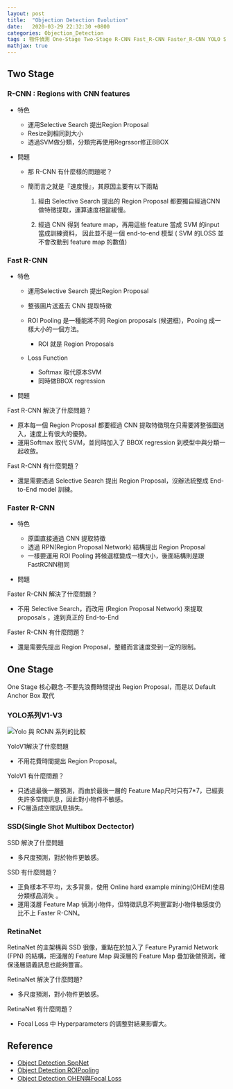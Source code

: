 ```yaml
---
layout: post
title:  "Objection Detection Evolution"
date:   2020-03-29 22:32:30 +0800
categories: Objection_Detection
tags : 物件偵測 One-Stage Two-Stage R-CNN Fast_R-CNN Faster_R-CNN YOLO SSD RetinaNet
mathjax: true
---
```

## Two Stage

### R-CNN : Regions with CNN features

* 特色

	* 運用Selective Search 提出Region Proposal
	* Resize到相同到大小
	* 透過SVM做分類，分類完再使用Regrssor修正BBOX

* 問題

	* 那 R-CNN 有什麼樣的問題呢？
	* 簡而言之就是『速度慢』，其原因主要有以下兩點
	
		1. 經由 Selective Search 提出的 Region Proposal 都要獨自經過CNN 做特徵提取，運算速度相當緩慢。
		
		2. 經過 CNN 得到 feature map，再用這些 feature 當成 SVM 的input 當成訓練資料，
		因此並不是一個 end-to-end 模型 ( SVM 的LOSS 並不會改動到 feature map 的數值)

### Fast R-CNN

* 特色
	
	* 運用Selective Search 提出Region Proposal
	* 整張圖片送進去 CNN 提取特徵
	* ROI Pooling 是⼀種能將不同 Region proposals (候選框)，Pooing 成⼀樣⼤⼩的⼀個⽅法。

		* ROI 就是 Region Proposals

	* Loss Function

		* Softmax 取代原本SVM
		* 同時做BBOX regression

* 問題

Fast R-CNN 解決了什麼問題？
* 原本每一個 Region Proposal 都要經過 CNN 提取特徵現在只需要將整張圖送入，速度上有很大的優勢。
* 運用Softmax 取代 SVM，並同時加入了 BBOX regression 到模型中與分類一起收斂。

Fast R-CNN 有什麼問題？
*  還是需要透過 Selective Search 提出 Region Proposal，沒辦法統整成 End-to-End model 訓練。

### Faster R-CNN

* 特色

	* 原圖直接通過 CNN 提取特徵
	* 透過 RPN(Region Proposal Network) 結構提出 Region Proposal
	* 一樣要運用 ROI Pooling 將候選框變成一樣大小，後面結構則是跟 FastRCNN相同
	
* 問題

Faster R-CNN 解決了什麼問題？
* 不用 Selective Search，而改用 (Region Proposal Network) 來提取proposals ，達到真正的 End-to-End
	
Faster R-CNN 有什麼問題？
* 還是需要先提出 Region Proposal，整體而言速度受到一定的限制。
	
## One Stage
One Stage 核心觀念-不要先浪費時間提出 Region Proposal，而是以 Default Anchor Box 取代

### YOLO系列V1-V3
![Yolo 與 RCNN 系列的比較](https://raw.githubusercontent.com/q8977452/q8977452.github.io/master/images/objection-detection-evolution-1.PNG)

YoloV1解決了什麼問題
* 不用花費時間提出 Region Proposal。

YoloV1 有什麼問題？
* 只透過最後一層預測，而由於最後一層的 Feature Map尺吋只有7*7，已經喪失許多空間訊息，因此對小物件不敏感。
* FC層造成空間訊息損失。
	
### SSD(Single Shot Multibox Dectector) 

SSD 解決了什麼問題
* 多尺度預測，對於物件更敏感。

SSD 有什麼問題？
* 正負樣本不平均，太多背景，使用 Online hard example mining(OHEM)使易分類樣品消失 。
* 運用淺層 Feature Map 偵測小物件，但特徵訊息不夠豐富對小物件敏感度仍比不上 Faster R-CNN。

### RetinaNet
RetinaNet 的主架構與 SSD 很像，重點在於加入了 Feature Pyramid Network (FPN) 的結構，把淺層的 Feature Map 與深層的 Feature Map 疊加後做預測，確保淺層語義訊息也能夠豐富。

RetinaNet 解決了什麼問題?
* 多尺度預測，對小物件更敏感。

RetinaNet 有什麼問題？
* Focal Loss 中 Hyperparameters 的調整對結果影響大。

## Reference

* [Object Detection SppNet](https://zhuanlan.zhihu.com/p/24774302)
* [Object Detection ROIPooling](https://blog.csdn.net/JNingWei/article/details/78822159)
* [Object Detection OHEN與Focal Loss](https://www.itread01.com/content/1543549147.html)